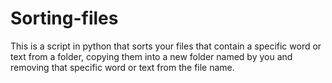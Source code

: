 # Sorting-files
 This is a script in python that sorts your files that contain a specific word or text from a folder, copying them into a new folder named by you and removing that specific word or text from the file name.
